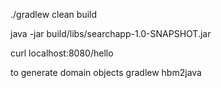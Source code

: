 ./gradlew clean build

java -jar build/libs/searchapp-1.0-SNAPSHOT.jar

curl localhost:8080/hello

to generate domain objects
gradlew hbm2java